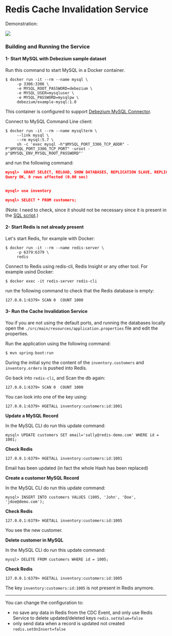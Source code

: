 # Redis Cache Invalidation Service

Demonstration:

[![](http://img.youtube.com/vi/UbIp92_CTCQ/0.jpg)](http://www.youtube.com/watch?v=UbIp92_CTCQ "CDC in Action")


### Building and Running the Service

#### 1- Start MySQL with Debezium sample dataset

Run this command to start MySQL in a Docker container.

```
$ docker run -it --rm --name mysql \
     -p 3306:3306 \
     -e MYSQL_ROOT_PASSWORD=debezium \
     -e MYSQL_USER=mysqluser \
     -e MYSQL_PASSWORD=mysqlpw \
     debezium/example-mysql:1.0
```

This container is configured to support [Debezium MySQL Connector](https://debezium.io/documentation/reference/1.0/connectors/mysql.html).


Connect to MySQL Command Line client:

```
$ docker run -it --rm --name mysqlterm \
     --link mysql \
     --rm mysql:5.7 \
     sh -c 'exec mysql -h"$MYSQL_PORT_3306_TCP_ADDR" -P"$MYSQL_PORT_3306_TCP_PORT" -uroot -p"$MYSQL_ENV_MYSQL_ROOT_PASSWORD"'
```

and run the following command: 

```json
mysql>  GRANT SELECT, RELOAD, SHOW DATABASES, REPLICATION SLAVE, REPLICATION CLIENT  ON *.* TO 'mysqluser'@'%';
Query OK, 0 rows affected (0.00 sec)


mysql> use inventory

mysql> SELECT * FROM customers;
```

(Note: I need to check, since it should not be necessary since it is present in the [SQL script](https://github.com/debezium/docker-images/blob/master/examples/mysql/1.1/inventory.sql#L12).)

#### 2- Start Redis is not already present

Let's start Redis, for example with Docker:

```
$ docker run -it --rm --name redis-server \
     -p 6379:6379 \
     redis
```

Connect to Redis using redis-cli, Redis Insight or any other tool. For example usind Docker:

```
$ docker exec -it redis-server redis-cli
```     


run the following command to check that the Redis database is empty:

```
127.0.0.1:6379> SCAN 0  COUNT 1000
```


#### 3- Run the Cache Invalidation Service

You if you are not using the default ports, and running the databases locally open 
the `./src/main/resources/application.properties` file and edit the properties.


Run the application using the following command:

```
$ mvn spring-boot:run
```

During the initial sync the content of the `inventory.customers` and `inventory.orders` is pushed into Redis.

Go back into `redis-cli`, and Scan the db again:

```
127.0.0.1:6379> SCAN 0  COUNT 1000
```

You can look into one of the key using:

```
127.0.0.1:6379> HGETALL inventory:customers:id:1001
```


**Update a MySQL Record**

In the MySQL CLI do run this update command:

```
mysql> UPDATE customers SET email='sally@redis-demo.com' WHERE id = 1001;
```

**Check Redis**

```
127.0.0.1:6379> HGETALL inventory:customers:id:1001
```

Email has been updated (in fact the whole Hash has been replaced)
 
 
 **Create a customer MySQL Record**
 
 In the MySQL CLI do run this update command:
 
 ```
 mysql> INSERT INTO customers VALUES (1005, 'John', 'Doe', 'jdoe@demo.com');
 ```

**Check Redis**

```
127.0.0.1:6379> HGETALL inventory:customers:id:1005
```

You see the new customer.

**Delete customer in MySQL**
 
In the MySQL CLI do run this update command:
 
 ```
 mysql> DELETE FROM customers WHERE id = 1005;
 ```

**Check Redis**

```
127.0.0.1:6379> HGETALL inventory:customers:id:1005
```
The key `inventory:customers:id:1005` is not present in Redis anymore.

----

You can change the configuration to:
* no save any data in Redis from the CDC Event, and only use Redis Service to delete updated/deleted keys `redis.setValue=false`
* only send data when a record is updated not created `redis.setOnInsert=false`